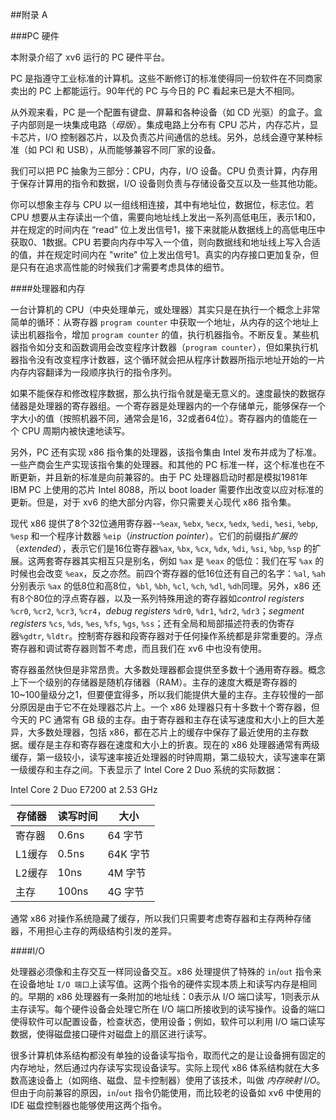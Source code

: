 ##附录 A

###PC 硬件

本附录介绍了 xv6 运行的 PC 硬件平台。

PC 是指遵守工业标准的计算机。这些不断修订的标准使得同一份软件在不同商家卖出的 PC 上都能运行。90年代的 PC 与今日的 PC 看起来已是大不相同。

从外观来看，PC 是一个配置有键盘、屏幕和各种设备（如 CD 光驱）的盒子。盒子内部则是一块集成电路（*母版*）。集成电路上分布有 CPU 芯片，内存芯片，显卡芯片，I/O 控制器芯片，以及负责芯片间通信的总线。另外，总线会遵守某种标准（如 PCI 和 USB），从而能够兼容不同厂家的设备。

我们可以把 PC 抽象为三部分：CPU，内存，I/O 设备。CPU 负责计算，内存用于保存计算用的指令和数据，I/O 设备则负责与存储设备交互以及一些其他功能。

你可以想象主存与 CPU 以一组线相连接，其中有地址位，数据位，标志位。若 CPU 想要从主存读出一个值，需要向地址线上发出一系列高低电压，表示1和0，并在规定的时间内在 “read” 位上发出信号1，接下来就能从数据线上的高低电压中获取0、1数据。CPU 若要向内存中写入一个值，则向数据线和地址线上写入合适的值，并在规定时间内在 "write" 位上发出信号1。真实的内存接口更加复杂，但是只有在追求高性能的时候我们才需要考虑具体的细节。

####处理器和内存

一台计算机的 CPU（中央处理单元，或处理器）其实只是在执行一个概念上非常简单的循环：从寄存器 `program counter` 中获取一个地址，从内存的这个地址上读出机器指令，增加 `program counter` 的值，执行机器指令。不断反复。某些机器指令如分支和函数调用会改变程序计数器（`program counter`），但如果执行机器指令没有改变程序计数器，这个循环就会把从程序计数器所指示地址开始的一片内存内容翻译为一段顺序执行的指令序列。

如果不能保存和修改程序数据，那么执行指令就是毫无意义的。速度最快的数据存储器是处理器的寄存器组。一个寄存器是处理器内的一个存储单元，能够保存一个字大小的值（按照机器不同，通常会是16，32或者64位）。寄存器内的值能在一个 CPU 周期内被快速地读写。

另外，PC 还有实现 x86 指令集的处理器，该指令集由 Intel 发布并成为了标准。一些产商会生产实现该指令集的处理器。和其他的 PC 标准一样，这个标准也在不断更新，并且新的标准是向前兼容的。由于 PC 处理器启动时都是模拟1981年 IBM PC 上使用的芯片 Intel 8088，所以 boot loader 需要作出改变以应对标准的更新。但是，对于 xv6 的绝大部分内容，你只需要关心现代 x86 指令集。

现代 x86 提供了8个32位通用寄存器--`%eax`, `%ebx`, `%ecx`, `%edx`, `%edi`, `%esi`, `%ebp`, `%esp` 和一个程序计数器 `%eip`（*instruction pointer*）。它们的前缀指*扩展的*（*extended*），表示它们是16位寄存器`%ax`, `%bx`, `%cx`, `%dx`, `%di`, `%si`, `%bp`, `%sp` 的扩展。这两套寄存器其实相互只是别名，例如 `%ax` 是 `%eax` 的低位：我们在写 `%ax` 的时候也会改变 `%eax`，反之亦然。前四个寄存器的低16位还有自己的名字：`%al`, `%ah` 分别表示 `%ax` 的低8位和高8位，`%bl`, `%bh`, `%cl`, `%ch`, `%dl`, `%dh`同理。另外，x86 还有8个80位的浮点寄存器，以及一系列特殊用途的寄存器如*control registers* `%cr0`, `%cr2`, `%cr3`, `%cr4`，*debug registers* `%dr0`, `%dr1`, `%dr2`, `%dr3`；*segment registers* `%cs`, `%ds`, `%es`, `%fs`, `%gs`, `%ss`；还有全局和局部描述符表的伪寄存器`%gdtr`, `%ldtr`。控制寄存器和段寄存器对于任何操作系统都是非常重要的。浮点寄存器和调试寄存器则暂不考虑，而且我们在 xv6 中也没有使用。

寄存器虽然快但是非常昂贵。大多数处理器都会提供至多数十个通用寄存器。概念上下一个级别的存储器是随机存储器（RAM）。主存的速度大概是寄存器的10~100量级分之1，但要便宜得多，所以我们能提供大量的主存。主存较慢的一部分原因是由于它不在处理器芯片上。一个 x86 处理器只有十多数十个寄存器，但今天的 PC 通常有 GB 级的主存。由于寄存器和主存在读写速度和大小上的巨大差异，大多数处理器，包括 x86，都在芯片上的缓存中保存了最近使用的主存数据。缓存是主存和寄存器在速度和大小上的折衷。现在的 x86 处理器通常有两级缓存，第一级较小，读写速率接近处理器的时钟周期，第二级较大，读写速率在第一级缓存和主存之间。下表显示了 Intel Core 2 Duo 系统的实际数据：

Intel Core 2 Duo E7200 at 2.53 GHz

存储器 | 读写时间 | 大小
-|-|-
寄存器|0.6ns|64 字节
L1缓存|0.5ns|64K 字节
L2缓存|10ns|4M 字节
主存|100ns|4G 字节

通常 x86 对操作系统隐藏了缓存，所以我们只需要考虑寄存器和主存两种存储器，不用担心主存的两级结构引发的差异。

####I/O 

处理器必须像和主存交互一样同设备交互。x86 处理提供了特殊的 `in`/`out` 指令来在设备地址 `I/O 端口`上读写值。这两个指令的硬件实现本质上和读写内存是相同的。早期的 x86 处理器有一条附加的地址线：0表示从 I/O 端口读写，1则表示从主存读写。每个硬件设备会处理它所在 I/O 端口所接收到的读写操作。设备的端口使得软件可以配置设备，检查状态，使用设备；例如，软件可以利用 I/O 端口读写数据，使得磁盘接口硬件对磁盘上的扇区进行读写。

很多计算机体系结构都没有单独的设备读写指令，取而代之的是让设备拥有固定的内存地址，然后通过内存读写实现设备读写。实际上现代 x86 体系结构就在大多数高速设备上（如网络、磁盘、显卡控制器）使用了该技术，叫做 *内存映射 I/O*。但由于向前兼容的原因，`in`/`out` 指令仍能使用，而比较老的设备如 xv6 中使用的 IDE 磁盘控制器也能够使用这两个指令。